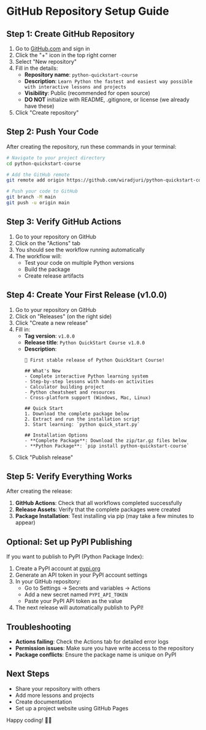 # GitHub Repository Setup Guide

## Step 1: Create GitHub Repository

1. Go to [GitHub.com](https://github.com) and sign in
2. Click the "+" icon in the top right corner
3. Select "New repository"
4. Fill in the details:
   - **Repository name**: `python-quickstart-course`
   - **Description**: `Learn Python the fastest and easiest way possible with interactive lessons and projects`
   - **Visibility**: Public (recommended for open source)
   - **DO NOT** initialize with README, .gitignore, or license (we already have these)
5. Click "Create repository"

## Step 2: Push Your Code

After creating the repository, run these commands in your terminal:

```bash
# Navigate to your project directory
cd python-quickstart-course

# Add the GitHub remote
git remote add origin https://github.com/wiradjuri/python-quickstart-course.git

# Push your code to GitHub
git branch -M main
git push -u origin main
```

## Step 3: Verify GitHub Actions

1. Go to your repository on GitHub
2. Click on the "Actions" tab
3. You should see the workflow running automatically
4. The workflow will:
   - Test your code on multiple Python versions
   - Build the package
   - Create release artifacts

## Step 4: Create Your First Release (v1.0.0)

1. Go to your repository on GitHub
2. Click on "Releases" (on the right side)
3. Click "Create a new release"
4. Fill in:
   - **Tag version**: `v1.0.0`
   - **Release title**: `Python QuickStart Course v1.0.0`
   - **Description**: 
     ```
     🎉 First stable release of Python QuickStart Course!
     
     ## What's New
     - Complete interactive Python learning system
     - Step-by-step lessons with hands-on activities
     - Calculator building project
     - Python cheatsheet and resources
     - Cross-platform support (Windows, Mac, Linux)
     
     ## Quick Start
     1. Download the complete package below
     2. Extract and run the installation script
     3. Start learning: `python quick_start.py`
     
     ## Installation Options
     - **Complete Package**: Download the zip/tar.gz files below
     - **Python Package**: `pip install python-quickstart-course`
     ```
5. Click "Publish release"

## Step 5: Verify Everything Works

After creating the release:

1. **GitHub Actions**: Check that all workflows completed successfully
2. **Release Assets**: Verify that the complete packages were created
3. **Package Installation**: Test installing via pip (may take a few minutes to appear)

## Optional: Set up PyPI Publishing

If you want to publish to PyPI (Python Package Index):

1. Create a PyPI account at [pypi.org](https://pypi.org)
2. Generate an API token in your PyPI account settings
3. In your GitHub repository:
   - Go to Settings → Secrets and variables → Actions
   - Add a new secret named `PYPI_API_TOKEN`
   - Paste your PyPI API token as the value
4. The next release will automatically publish to PyPI!

## Troubleshooting

- **Actions failing**: Check the Actions tab for detailed error logs
- **Permission issues**: Make sure you have write access to the repository
- **Package conflicts**: Ensure the package name is unique on PyPI

## Next Steps

- Share your repository with others
- Add more lessons and projects
- Create documentation
- Set up a project website using GitHub Pages

Happy coding! 🐍✨
